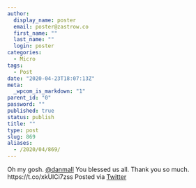 ```yaml
---
author:
  display_name: poster
  email: poster@zastrow.co
  first_name: ""
  last_name: ""
  login: poster
categories:
  - Micro
tags:
  - Post
date: "2020-04-23T18:07:13Z"
meta:
  _wpcom_is_markdown: "1"
parent_id: "0"
password: ""
published: true
status: publish
title: ""
type: post
slug: 869
aliases:
  - /2020/04/869/
---
```

<p>Oh my gosh. <a href="https://micro.blog/danmall">@danmall</a> You blessed us all. Thank you so much. https://t.co/xkUlCi7zss Posted via <a href="http://twitter.com/zastrow/status/1253431646478413827">Twitter</a></p>
